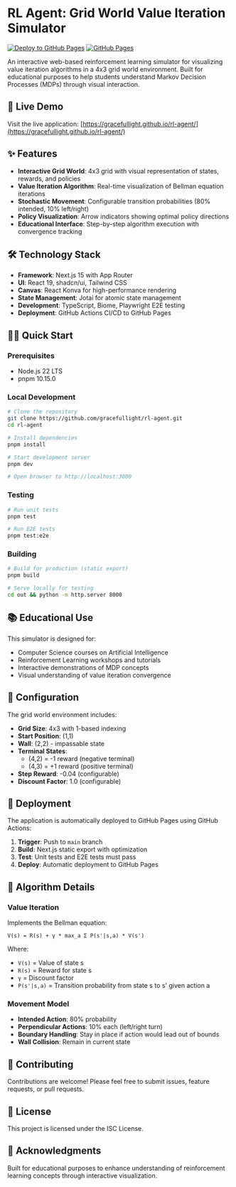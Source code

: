 # RL Agent: Grid World Value Iteration Simulator

[![Deploy to GitHub Pages](https://github.com/gracefullight/rl-agent/actions/workflows/deploy.yml/badge.svg)](https://github.com/gracefullight/rl-agent/actions/workflows/deploy.yml)
[![GitHub Pages](https://img.shields.io/badge/GitHub%20Pages-Active-green)](https://gracefullight.github.io/rl-agent/)

An interactive web-based reinforcement learning simulator for visualizing value iteration algorithms in a 4x3 grid world environment. Built for educational purposes to help students understand Markov Decision Processes (MDPs) through visual interaction.

## 🚀 Live Demo

Visit the live application: [https://gracefullight.github.io/rl-agent/](https://gracefullight.github.io/rl-agent/)

## ✨ Features

- **Interactive Grid World**: 4x3 grid with visual representation of states, rewards, and policies
- **Value Iteration Algorithm**: Real-time visualization of Bellman equation iterations
- **Stochastic Movement**: Configurable transition probabilities (80% intended, 10% left/right)
- **Policy Visualization**: Arrow indicators showing optimal policy directions
- **Educational Interface**: Step-by-step algorithm execution with convergence tracking

## 🛠 Technology Stack

- **Framework**: Next.js 15 with App Router
- **UI**: React 19, shadcn/ui, Tailwind CSS
- **Canvas**: React Konva for high-performance rendering
- **State Management**: Jotai for atomic state management
- **Development**: TypeScript, Biome, Playwright E2E testing
- **Deployment**: GitHub Actions CI/CD to GitHub Pages

## 🏃‍♂️ Quick Start

### Prerequisites

- Node.js 22 LTS
- pnpm 10.15.0

### Local Development

```bash
# Clone the repository
git clone https://github.com/gracefullight/rl-agent.git
cd rl-agent

# Install dependencies
pnpm install

# Start development server
pnpm dev

# Open browser to http://localhost:3000
```

### Testing

```bash
# Run unit tests
pnpm test

# Run E2E tests
pnpm test:e2e
```

### Building

```bash
# Build for production (static export)
pnpm build

# Serve locally for testing
cd out && python -m http.server 8000
```

## 📚 Educational Use

This simulator is designed for:
- Computer Science courses on Artificial Intelligence
- Reinforcement Learning workshops and tutorials
- Interactive demonstrations of MDP concepts
- Visual understanding of value iteration convergence

## 🔧 Configuration

The grid world environment includes:
- **Grid Size**: 4x3 with 1-based indexing
- **Start Position**: (1,1)
- **Wall**: (2,2) - impassable state
- **Terminal States**: 
  - (4,2) = -1 reward (negative terminal)
  - (4,3) = +1 reward (positive terminal)
- **Step Reward**: -0.04 (configurable)
- **Discount Factor**: 1.0 (configurable)

## 🚀 Deployment

The application is automatically deployed to GitHub Pages using GitHub Actions:

1. **Trigger**: Push to `main` branch
2. **Build**: Next.js static export with optimization
3. **Test**: Unit tests and E2E tests must pass
4. **Deploy**: Automatic deployment to GitHub Pages

## 📖 Algorithm Details

### Value Iteration

Implements the Bellman equation:
```
V(s) = R(s) + γ * max_a Σ P(s'|s,a) * V(s')
```

Where:
- `V(s)` = Value of state s
- `R(s)` = Reward for state s
- `γ` = Discount factor
- `P(s'|s,a)` = Transition probability from state s to s' given action a

### Movement Model

- **Intended Action**: 80% probability
- **Perpendicular Actions**: 10% each (left/right turn)
- **Boundary Handling**: Stay in place if action would lead out of bounds
- **Wall Collision**: Remain in current state

## 🤝 Contributing

Contributions are welcome! Please feel free to submit issues, feature requests, or pull requests.

## 📄 License

This project is licensed under the ISC License.

## 🙏 Acknowledgments

Built for educational purposes to enhance understanding of reinforcement learning concepts through interactive visualization.